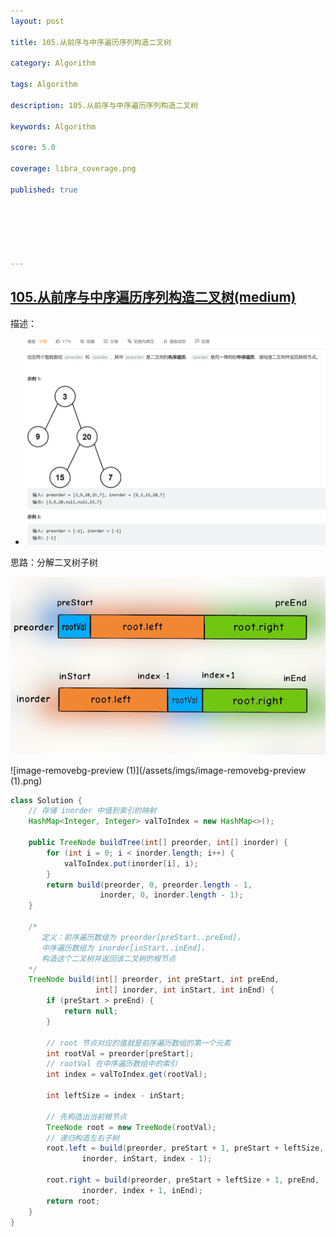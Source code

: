 ```yaml
---
layout: post

title: 105.从前序与中序遍历序列构造二叉树

category: Algorithm

tags: Algorithm

description: 105.从前序与中序遍历序列构造二叉树

keywords: Algorithm

score: 5.0

coverage: libra_coverage.png

published: true






---
```


## [105.从前序与中序遍历序列构造二叉树(medium)](https://leetcode.cn/problems/construct-binary-tree-from-preorder-and-inorder-traversal/)

描述：

- ![image-20221029110447021](/assets/imgs/image-20221029110447021.png)

思路：分解二叉树子树

![image-removebg-preview](/assets/imgs/image-removebg-preview.png)

![image-removebg-preview (1)](/assets/imgs/image-removebg-preview (1).png)

```java
class Solution {
    // 存储 inorder 中值到索引的映射
    HashMap<Integer, Integer> valToIndex = new HashMap<>();

    public TreeNode buildTree(int[] preorder, int[] inorder) {
        for (int i = 0; i < inorder.length; i++) {
            valToIndex.put(inorder[i], i);
        }
        return build(preorder, 0, preorder.length - 1,
                    inorder, 0, inorder.length - 1);
    }

    /*
       定义：前序遍历数组为 preorder[preStart..preEnd]，
       中序遍历数组为 inorder[inStart..inEnd]，
       构造这个二叉树并返回该二叉树的根节点
    */
    TreeNode build(int[] preorder, int preStart, int preEnd,
                   int[] inorder, int inStart, int inEnd) {
        if (preStart > preEnd) {
            return null;
        }

        // root 节点对应的值就是前序遍历数组的第一个元素
        int rootVal = preorder[preStart];
        // rootVal 在中序遍历数组中的索引
        int index = valToIndex.get(rootVal);

        int leftSize = index - inStart;

        // 先构造出当前根节点
        TreeNode root = new TreeNode(rootVal);
        // 递归构造左右子树
        root.left = build(preorder, preStart + 1, preStart + leftSize,
                inorder, inStart, index - 1);

        root.right = build(preorder, preStart + leftSize + 1, preEnd,
                inorder, index + 1, inEnd);
        return root;
    }
}
```

